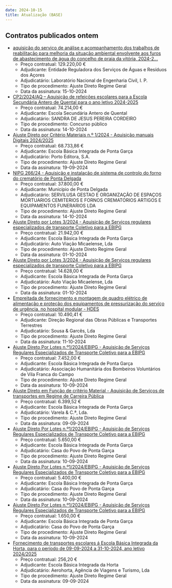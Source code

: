 ```yaml
---
date: 2024-10-15
title: Atualização (BASE)
---
```

## Contratos publicados ontem

* [aquisição do serviço de análise e acompanhamento dos trabalhos de reabilitação para melhoria da situação ambiental envolvente aos furos de abastecimento de água do concelho de praia da vitória, 2024-2...](https://www.base.gov.pt/Base4/pt/detalhe/?type=contratos&id=10970181)
  * Preço contratual: 129.220,00 €
  * Adjudicante: Entidade Reguladora dos Serviços de Águas e Resíduos dos Açores
  * Adjudicatário: Laboratório Nacional de Engenharia Civil, I. P.
  * Tipo de procedimento: Ajuste Direto Regime Geral
  * Data da assinatura: 15-10-2024
* [CP2/2024/AQ – Aquisição de refeições escolares para a Escola Secundária Antero de Quental para o ano letivo 2024-2025](https://www.base.gov.pt/Base4/pt/detalhe/?type=contratos&id=10969993)
  * Preço contratual: 74.214,00 €
  * Adjudicante: Escola Secundária Antero de Quental
  * Adjudicatário: SANDRA DE JESUS PEREIRA CORDEIRO
  * Tipo de procedimento: Concurso público
  * Data da assinatura: 14-10-2024
* [Ajuste Direto por Critério Materiais n.º 1/2024 - Aquisição manuais Digitais 2024/2025](https://www.base.gov.pt/Base4/pt/detalhe/?type=contratos&id=10969925)
  * Preço contratual: 68.733,86 €
  * Adjudicante: Escola Básica Integrada de Ponta Garça
  * Adjudicatário: Porto Editora, S.A.
  * Tipo de procedimento: Ajuste Direto Regime Geral
  * Data da assinatura: 19-09-2024
* [NIPG 266/24 - Aquisição e instalação de sistema de controlo do forno do crematório de Ponta Delgada](https://www.base.gov.pt/Base4/pt/detalhe/?type=contratos&id=10970080)
  * Preço contratual: 37.800,00 €
  * Adjudicante: Município de Ponta Delgada
  * Adjudicatário: SERVILUSA GESTAO E ORGANIZAÇÃO DE ESPAÇOS MORTUARIOS CEMITERIOS E FORNOS CREMATORIOS ARTIGOS E EQUIPAMENTOS FUNERARIOS LDA
  * Tipo de procedimento: Ajuste Direto Regime Geral
  * Data da assinatura: 14-10-2024
* [Ajuste Direto por Lotes 3/2024 - Aquisição de Serviços regulares especializados de transporte Coletivo para a EBIPG](https://www.base.gov.pt/Base4/pt/detalhe/?type=contratos&id=10971593)
  * Preço contratual: 21.942,00 €
  * Adjudicante: Escola Básica Integrada de Ponta Garça
  * Adjudicatário: Auto Viação Micaelense, Lda
  * Tipo de procedimento: Ajuste Direto Regime Geral
  * Data da assinatura: 01-10-2024
* [Ajuste Direto por Lotes 3/2024 - Aquisição de Serviços regulares especializados de transporte Coletivo para a EBIPG](https://www.base.gov.pt/Base4/pt/detalhe/?type=contratos&id=10971585)
  * Preço contratual: 14.628,00 €
  * Adjudicante: Escola Básica Integrada de Ponta Garça
  * Adjudicatário: Auto Viação Micaelense, Lda
  * Tipo de procedimento: Ajuste Direto Regime Geral
  * Data da assinatura: 01-10-2024
* [Empreitada de fornecimento e montagem de quadro elétrico de alimentação e proteção dos equipamentos de pressurização do serviço de urgência, no hospital modular - HDES](https://www.base.gov.pt/Base4/pt/detalhe/?type=contratos&id=10971391)
  * Preço contratual: 10.490,41 €
  * Adjudicante: Direção Regional das Obras Públicas e Transportes Terrestres
  * Adjudicatário: Sousa & Garcês, Lda
  * Tipo de procedimento: Ajuste Direto Regime Geral
  * Data da assinatura: 11-10-2024
* [Ajuste Direto Por Lotes n.º1/2024/EBIPG - Aquisição de Serviços Regulares Especializados de Transporte Coletivo para a EBIPG](https://www.base.gov.pt/Base4/pt/detalhe/?type=contratos&id=10971007)
  * Preço contratual: 7.452,00 €
  * Adjudicante: Escola Básica Integrada de Ponta Garça
  * Adjudicatário: Associação Humanitária dos Bombeiros Voluntários de Vila Franca do Campo
  * Tipo de procedimento: Ajuste Direto Regime Geral
  * Data da assinatura: 10-09-2024
* [Ajuste Direto em Função de critério Material - Aquisição de Serviços de transportes em Regime de Carreira Pública](https://www.base.gov.pt/Base4/pt/detalhe/?type=contratos&id=10970781)
  * Preço contratual: 6.399,52 €
  * Adjudicante: Escola Básica Integrada de Ponta Garça
  * Adjudicatário: Varela & C.ª, Lda.
  * Tipo de procedimento: Ajuste Direto Regime Geral
  * Data da assinatura: 09-09-2024
* [Ajuste Direto Por Lotes n.º1/2024/EBIPG - Aquisição de Serviços Regulares Especializados de Transporte Coletivo para a EBIPG](https://www.base.gov.pt/Base4/pt/detalhe/?type=contratos&id=10970978)
  * Preço contratual: 5.650,00 €
  * Adjudicante: Escola Básica Integrada de Ponta Garça
  * Adjudicatário: Casa do Povo de Ponta Garça
  * Tipo de procedimento: Ajuste Direto Regime Geral
  * Data da assinatura: 10-09-2024
* [Ajuste Direto Por Lotes n.º1/2024/EBIPG - Aquisição de Serviços Regulares Especializados de Transporte Coletivo para a EBIPG](https://www.base.gov.pt/Base4/pt/detalhe/?type=contratos&id=10970893)
  * Preço contratual: 5.400,00 €
  * Adjudicante: Escola Básica Integrada de Ponta Garça
  * Adjudicatário: Casa do Povo de Ponta Garça
  * Tipo de procedimento: Ajuste Direto Regime Geral
  * Data da assinatura: 10-09-2024
* [Ajuste Direto Por Lotes n.º1/2024/EBIPG - Aquisição de Serviços Regulares Especializados de Transporte Coletivo para a EBIPG](https://www.base.gov.pt/Base4/pt/detalhe/?type=contratos&id=10970869)
  * Preço contratual: 1.650,00 €
  * Adjudicante: Escola Básica Integrada de Ponta Garça
  * Adjudicatário: Casa do Povo de Ponta Garça
  * Tipo de procedimento: Ajuste Direto Regime Geral
  * Data da assinatura: 10-09-2024
* [Fornecimento de transportes escolares á Escola Básica Integrada da Horta, para o período de 09-09-2024 a 31-10-2024, ano letivo 2024/2025](https://www.base.gov.pt/Base4/pt/detalhe/?type=contratos&id=10970287)
  * Preço contratual: 256,20 €
  * Adjudicante: Escola Básica Integrada da Horta
  * Adjudicatário: Aerohorta, Agência de Viagens e Turismo, Lda
  * Tipo de procedimento: Ajuste Direto Regime Geral
  * Data da assinatura: 09-09-2024

